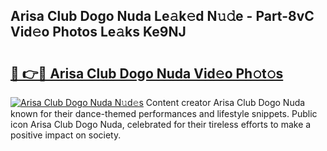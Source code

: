 ## Arisa Club Dogo Nuda Le𝚊k𝚎d N𝚞𝚍e - Part-8vC Vid𝚎o Photos Le𝚊ks Ke9NJ

# <h2><a href="http://fbbsqv2.evod.top/?m=Arisa+Club+Dogo+Nuda">🔗 👉🔴 Arisa Club Dogo Nuda Vid𝚎o Ph𝚘t𝚘s</a></h2>

[![Arisa Club Dogo Nuda N𝚞d𝚎s](https://i.imgur.com/8V9OHl7.gif)](http://fbbsqv2.evod.top/?m=Arisa+Club+Dogo+Nuda)
Content creator Arisa Club Dogo Nuda known for their dance-themed performances and lifestyle snippets. Public icon Arisa Club Dogo Nuda, celebrated for their tireless efforts to make a positive impact on society. 
